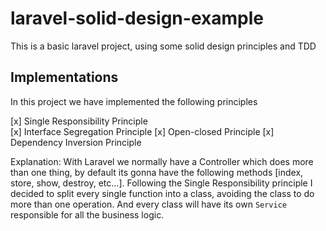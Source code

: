 # laravel-solid-design-example

This is a basic laravel project, using some solid design principles and TDD

## Implementations

In this project we have implemented the following principles

[x] Single Responsibility Principle </br>
[x] Interface Segregation Principle
[x] Open-closed Principle
[x] Dependency Inversion Principle

Explanation: With Laravel we normally have a Controller which does more than one thing, by default its gonna have the following 
methods [index, store, show, destroy, etc...]. 
Following the Single Responsibility principle I decided to split every single function into a class, avoiding the class to do 
more than one operation. And every class will have its own `Service` responsible for all the business logic.


